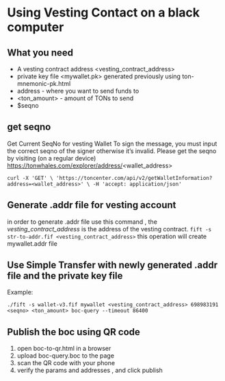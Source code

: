 # Using Vesting Contact on a black computer 


## What you need 
- A vesting contract address <vesting_contract_address>
- private key file <mywallet.pk> generated previously using ton-mnemonic-pk.html
- <destination> address - where you want to send funds to 
- <ton_amount> - amount of TONs to send
- $seqno  


## get seqno <seqno>
Get Current SeqNo for vesting Wallet
To sign the message, you must input the correct seqno of the signer otherwise it’s invalid.
Please get the seqno by visiting (on a regular device) https://tonwhales.com/explorer/address/<wallet_address>
```
curl -X 'GET' \ 'https://toncenter.com/api/v2/getWalletInformation?address=<wallet_address>' \ -H 'accept: application/json'
```


## Generate .addr file for vesting account
in order to generate .addr file use this command , the *vesting_contract_address* is the address of the vesting contract.
`fift -s str-to-addr.fif <vesting_contract_address>`
this operation will create mywallet.addr file 

## Use Simple Transfer with newly generated .addr file and the private key file

Example: 
  ```
  ./fift -s wallet-v3.fif mywallet <vesting_contract_address> 698983191 <seqno> <ton_amount> boc-query --timeout 86400
  ```

## Publish the boc using QR code 
1. open boc-to-qr.html in a browser
2. upload boc-query.boc to the page
3. scan the QR code with your phone
4. verify the params and addresses , and click publish